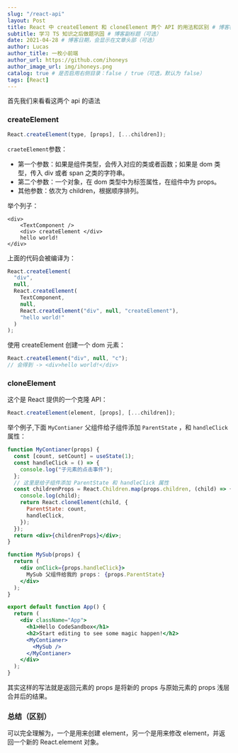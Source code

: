 ```yaml
---
slug: "/react-api"
layout: Post
title: React 中 createElement 和 cloneElement 两个 API 的用法和区别 # 博客标题（必须）
subtitle: 学习 TS 知识之后做题巩固 # 博客副标题（可选）
date: 2021-04-28 # 博客日期，会显示在文章头部（可选）
author: Lucas
author_title: 一枚小前端
author_url: https://github.com/ihoneys
author_image_url: img/ihoneys.png
catalog: true # 是否启用右侧目录：false / true（可选，默认为 false）
tags: [React]
---
```


首先我们来看看这两个 api 的语法

<!--truncate-->

### createElement

```jsx
React.createElement(type, [props], [...children]);
```

`craeteElement`参数：

- 第一个参数：如果是组件类型，会传入对应的类或者函数；如果是 dom 类型，传入 div 或者 span 之类的字符串。
- 第二个参数：一个对象，在 dom 类型中为标签属性，在组件中为 props。
- 其他参数：依次为 children，根据顺序排列。

举个列子：

```
<div>
	<TextComponent />
	<div> createElement </div>
	hello world!
</div>
```

上面的代码会被编译为：

```jsx
React.createElement(
  "div",
  null,
  React.createElement(
    TextComponent,
    null,
    React.createElement("div", null, "createElement"),
    "hello world!"
  )
);
```

使用 createElement 创建一个 dom 元素：

```jsx
React.createElement("div", null, "c");
// 会得到 -> <div>hello world!</div>
```

### cloneElement

这个是 React 提供的一个克隆 API：

```jsx
React.createElement(element, [props], [...children]);
```

举个例子,下面 `MyContianer` 父组件给子组件添加 `ParentState` ，和 `handleClick` 属性：

```jsx
function MyContianer(props) {
  const [count, setCount] = useState(1);
  const handleClick = () => {
    console.log("子元素的点击事件");
  };
  // 这里是给子组件添加 ParentState 和 handleClick 属性
  const childrenProps = React.Children.map(props.children, (child) => {
    console.log(child);
    return React.cloneElement(child, {
      ParentState: count,
      handleClick,
    });
  });
  return <div>{childrenProps}</div>;
}

function MySub(props) {
  return (
    <div onClick={props.handleClick}>
      MySub 父组件给我的 props： {props.ParentState}
    </div>
  );
}
```

```jsx
export default function App() {
  return (
    <div className="App">
      <h1>Hello CodeSandbox</h1>
      <h2>Start editing to see some magic happen!</h2>
      <MyContianer>
        <MySub />
      </MyContianer>
    </div>
  );
}
```

其实这样的写法就是返回元素的 props 是将新的 props 与原始元素的 props 浅层合并后的结果。

### 总结（区别）

可以完全理解为，一个是用来创建 element，另一个是用来修改 element，并返回一个新的 React.element 对象。
